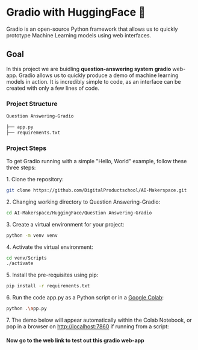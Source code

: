 # Gradio with HuggingFace 🤗

Gradio is an open-source Python framework that allows us to quickly prototype Machine Learning models using web interfaces.

## Goal

In this project we are buidling **question-answering system** **gradio** web-app. Gradio allows us to quickly produce a demo of machine learning models in action. It is incredibly simple to code, as an interface can be created with only a few lines of code.

### Project Structure

```bash
Question Answering-Gradio

├── app.py
├── requirements.txt

```

### Project Steps

To get Gradio running with a simple "Hello, World" example, follow these three steps:

1\. Clone the repository:

```bash
git clone https://github.com/DigitalProductschool/AI-Makerspace.git

```
2\. Changing working directory to Question Answering-Gradio:

```bash
cd AI-Makerspace/HuggingFace/Question Answering-Gradio

```

3\. Create a virtual environment for your project:

```bash
python -m venv venv

```
4\. Activate the virtual environment:

```bash
cd venv/Scripts
./activate

```

5\. Install the pre-requisites using pip:

```bash
pip install -r requirements.txt
```

6\. Run the code app.py as a Python script or in a [Google Colab](https://github.com/sanaghani12/AI-Makerspace/blob/Gradio-HuggingFace/HuggingFace/Question%20Answering-Gradio/Huggingface_Gradio_Workshop_DPS.ipynb):

```bash
python .\app.py
```

7\. The demo below will appear automatically within the Colab Notebook, or pop in a browser on [http://localhost:7860](http://localhost:7860) if running from a script:
#### Now go to the web link to test out this gradio web-app
